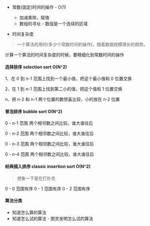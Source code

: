 + 常数(固定)时间的操作 - O(1)
    + 加减乘除，赋值
    + 数组的寻址 - 数组是一个连续的区域

+ 时间复杂度

> 一个算法的用时(多少个常数时间的操作)，随着数据规模增长的趋势。

计算一个算法的时间复杂度的时候，要精细化到常数时间的操作

#### 选择排序 selection sort O(N^2)

1、在 0 到 n-1 范围上找到一个最小值，把这个最小值和 0 位置交换 

2、在 1 到 n-1 范围上找到第二小的值，把这个值和 1 位置交换 

n、把 n-2 和 n-1 两个位置的数惊喜比较，小的放在 n-2 位置

#### 冒泡排序 bubble sort O(N^2)

0 - n-1 范围 两个相邻数之间比较，谁大谁往后 

0 - n-2 范围 两个相邻数之间比较，谁大谁往后 

0 - n-3 范围 两个相邻数之间比较，谁大谁往后 

0 - n-4 范围 两个相邻数之间比较，谁大谁往后

#### 经典插入排序 classic insertion sort O(N^2)

> 想象一下是在打扑克

0 - 0 范围有序 0 - 1 范围有序 0 - 2 范围有序

#### 算法分类

+ 知道怎么算的算法
+ 知道怎么试的算法 - 图灵发明怎么试的算法
